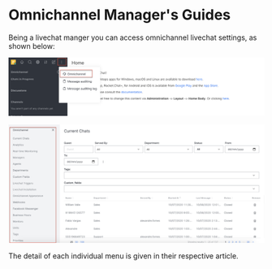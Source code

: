 # Omnichannel Manager's Guides

Being a livechat manger you can access omnichannel livechat settings, as shown below:

![](../../../.gitbook/assets/image%20%2867%29.png)





![](../../../.gitbook/assets/image%20%2868%29.png)

The detail of each individual menu is given in their respective article. 



